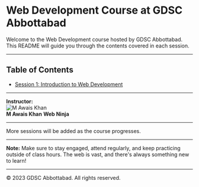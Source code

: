 # Web Development Course at GDSC Abbottabad

Welcome to the Web Development course hosted by GDSC Abbottabad. This README will guide you through the contents covered in each session.

---

## Table of Contents
- [Session 1: Introduction to Web Development](#session-1-introduction-to-web-development)

---



**Instructor:**  
![M Awais Khan](RoundImage_Name.jpg)  
**M Awais Khan** 
**Web Ninja**

---

More sessions will be added as the course progresses.

---

**Note:** Make sure to stay engaged, attend regularly, and keep practicing outside of class hours. The web is vast, and there's always something new to learn!

---

&copy; 2023 GDSC Abbottabad. All rights reserved.
